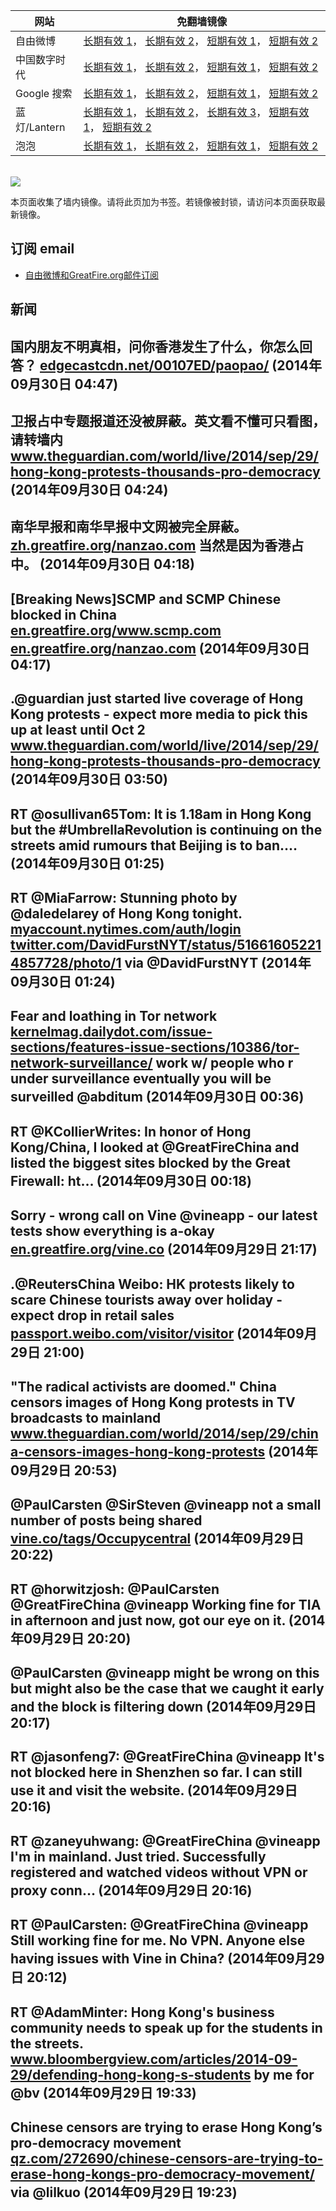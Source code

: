 <table>
    <thead>
        <tr>
            <th>网站</th>
            <th>免翻墙镜像</th>
        </tr>
    </thead>
    <tbody>    
        <tr>
            <td>自由微博</td>
            <td>            
                <a href="https://edgecastcdn.net/00107ED/freeweibo/" target="_BLANK">长期有效 1</a>，            
                <a href="https://objects.dreamhost.com/freeweibo/index.html" target="_BLANK">长期有效 2</a>，            
                <a href="https://fw3.azurewebsites.net" target="_BLANK">短期有效 1</a>，            
                <a href="https://d1stdkq55ggsv7.cloudfront.net" target="_BLANK">短期有效 2</a>
            </td>
        </tr>    
        <tr>
            <td>中国数字时代</td>
            <td>            
                <a href="https://a248.e.akamai.net/f/1/1/1/dci.download.akamai.com/35985/159415/1/c/" target="_BLANK">长期有效 1</a>，            
                <a href="https://objects.dreamhost.com/cdt/index.html" target="_BLANK">长期有效 2</a>，            
                <a href="https://1ff2d.azurewebsites.net" target="_BLANK">短期有效 1</a>，            
                <a href="https://d29jekp4emy41a.cloudfront.net" target="_BLANK">短期有效 2</a>
            </td>
        </tr>    
        <tr>
            <td>Google 搜索</td>
            <td>            
                <a href="https://edgecastcdn.net/00107ED/g/" target="_BLANK">长期有效 1</a>，            
                <a href="https://objects.dreamhost.com/goo/index.html" target="_BLANK">长期有效 2</a>，            
                <a href="https://865ba.azurewebsites.net" target="_BLANK">短期有效 1</a>，            
                <a href="https://d3vv89cvqbrqlq.cloudfront.net" target="_BLANK">短期有效 2</a>
            </td>
        </tr>    
        <tr>
            <td>蓝灯/Lantern</td>
            <td>            
                <a href="https://edgecastcdn.net/00107ED/lantern/" target="_BLANK">长期有效 1</a>，            
                <a href="https://a248.e.akamai.net/f/1/1/1/dci.download.akamai.com/35985/159415/1/l/" target="_BLANK">长期有效 2</a>，            
                <a href="https://objects.dreamhost.com/lantern/index.html" target="_BLANK">长期有效 3</a>，            
                <a href="https://c7511.azurewebsites.net" target="_BLANK">短期有效 1</a>，            
                <a href="https://dx1djqjpnvurw.cloudfront.net" target="_BLANK">短期有效 2</a>
            </td>
        </tr>    
        <tr>
            <td>泡泡</td>
            <td>            
                <a href="https://edgecastcdn.net/00107ED/paopao/" target="_BLANK">长期有效 1</a>，            
                <a href="https://objects.dreamhost.com/paopao/index.html" target="_BLANK">长期有效 2</a>，            
                <a href="https://paopao2.azurewebsites.net" target="_BLANK">短期有效 1</a>，            
                <a href="https://d19ysv8o6fv16v.cloudfront.net" target="_BLANK">短期有效 2</a>
            </td>
        </tr>
    </tbody>
</table>
<br/>
<img src="https://raw.githubusercontent.com/greatfire/z/master/logos.gif" />

本页面收集了墙内镜像。请将此页加为书签。若镜像被封锁，请访问本页面获取最新镜像。

## 订阅 email
* <a href="https://b.us7.list-manage.com/subscribe?u=854fca58782082e0cbdf204a0&id=c78949b93c">自由微博和GreatFire.org邮件订阅</a>
    
## 新闻
国内朋友不明真相，问你香港发生了什么，你怎么回答？ <a href="https://edgecastcdn.net/00107ED/paopao/?u=/article/185" target="_BLANK">edgecastcdn.net/00107ED/paopao/</a> (2014年09月30日 04:47)
 ---
卫报占中专题报道还没被屏蔽。英文看不懂可只看图，请转墙内 <a href="http://www.theguardian.com/world/live/2014/sep/29/hong-kong-protests-thousands-pro-democracy" target="_BLANK">www.theguardian.com/world/live/2014/sep/29/hong-kong-protests-thousands-pro-democracy</a> (2014年09月30日 04:24)
 ---
南华早报和南华早报中文网被完全屏蔽。 <a href="https://zh.greatfire.org/nanzao.com" target="_BLANK">zh.greatfire.org/nanzao.com</a> 当然是因为香港占中。 (2014年09月30日 04:18)
 ---
[Breaking News]SCMP and SCMP Chinese blocked in China <a href="https://en.greatfire.org/www.scmp.com" target="_BLANK">en.greatfire.org/www.scmp.com</a> <a href="https://en.greatfire.org/nanzao.com" target="_BLANK">en.greatfire.org/nanzao.com</a> (2014年09月30日 04:17)
 ---
.@guardian just started live coverage of Hong Kong protests - expect more media to pick this up at least until Oct 2 <a href="http://www.theguardian.com/world/live/2014/sep/29/hong-kong-protests-thousands-pro-democracy" target="_BLANK">www.theguardian.com/world/live/2014/sep/29/hong-kong-protests-thousands-pro-democracy</a> (2014年09月30日 03:50)
 ---
RT @osullivan65Tom: It is 1.18am in Hong Kong but the #UmbrellaRevolution is continuing on the streets amid rumours that Beijing is to ban.… (2014年09月30日 01:25)
 ---
RT @MiaFarrow: Stunning photo by @daledelarey of Hong Kong tonight. <a href="https://myaccount.nytimes.com/auth/login?URI=http%3A%2F%2Fwww.nytimes.com%2F2014%2F09%2F30%2Fworld%2Fasia%2Fhong-kong-protests.html%3Fsmid%3Dtw-share%26_r%3D5&REFUSE_COOKIE_ERROR=SHOW_ERROR" target="_BLANK">myaccount.nytimes.com/auth/login</a> <a href="https://twitter.com/DavidFurstNYT/status/516616052214857728/photo/1" target="_BLANK">twitter.com/DavidFurstNYT/status/516616052214857728/photo/1</a> via @DavidFurstNYT (2014年09月30日 01:24)
 ---
Fear and loathing in Tor network <a href="http://kernelmag.dailydot.com/issue-sections/features-issue-sections/10386/tor-network-surveillance/" target="_BLANK">kernelmag.dailydot.com/issue-sections/features-issue-sections/10386/tor-network-surveillance/</a> work w/ people who r under surveillance eventually you will be surveilled @abditum (2014年09月30日 00:36)
 ---
RT @KCollierWrites: In honor of Hong Kong/China, I looked at @GreatFireChina and listed the biggest sites blocked by the Great Firewall: ht… (2014年09月30日 00:18)
 ---
Sorry - wrong call on Vine @vineapp - our latest tests show everything is a-okay  <a href="https://en.greatfire.org/vine.co" target="_BLANK">en.greatfire.org/vine.co</a> (2014年09月29日 21:17)
 ---
.@ReutersChina Weibo: HK protests likely to scare Chinese tourists away over holiday - expect drop in retail sales <a href="http://passport.weibo.com/visitor/visitor?a=enter&url=http%3A%2F%2Fweibo.com%2F1589353923%2FBpfwXANH5%3Fmod%3Dweibotime&_rand=1412027111.9909" target="_BLANK">passport.weibo.com/visitor/visitor</a> (2014年09月29日 21:00)
 ---
"The radical activists are doomed." China censors images of Hong Kong protests in TV broadcasts to mainland <a href="http://www.theguardian.com/world/2014/sep/29/china-censors-images-hong-kong-protests?CMP=twt_gu" target="_BLANK">www.theguardian.com/world/2014/sep/29/china-censors-images-hong-kong-protests</a> (2014年09月29日 20:53)
 ---
@PaulCarsten @SirSteven @vineapp not a small number of posts being shared <a href="https://vine.co/tags/Occupycentral" target="_BLANK">vine.co/tags/Occupycentral</a> (2014年09月29日 20:22)
 ---
RT @horwitzjosh: @PaulCarsten @GreatFireChina @vineapp Working fine for TIA in afternoon and just now, got our eye on it. (2014年09月29日 20:20)
 ---
@PaulCarsten @vineapp might be wrong on this but might also be the case that we caught it early and the block is filtering down (2014年09月29日 20:17)
 ---
RT @jasonfeng7: @GreatFireChina @vineapp It's not blocked here in Shenzhen so far. I can still use it and visit the website. (2014年09月29日 20:16)
 ---
RT @zaneyuhwang: @GreatFireChina @vineapp I'm in mainland. Just tried. Successfully registered and watched videos without VPN or proxy conn… (2014年09月29日 20:16)
 ---
RT @PaulCarsten: @GreatFireChina @vineapp Still working fine for me. No VPN. Anyone else having issues with Vine in China? (2014年09月29日 20:12)
 ---
RT @AdamMinter: Hong Kong's business community needs to speak up for the students in the streets. <a href="http://www.bloombergview.com/articles/2014-09-29/defending-hong-kong-s-students" target="_BLANK">www.bloombergview.com/articles/2014-09-29/defending-hong-kong-s-students</a> by me for @bv (2014年09月29日 19:33)
 ---
Chinese censors are trying to erase Hong Kong’s pro-democracy movement <a href="http://qz.com/272690/chinese-censors-are-trying-to-erase-hong-kongs-pro-democracy-movement/" target="_BLANK">qz.com/272690/chinese-censors-are-trying-to-erase-hong-kongs-pro-democracy-movement/</a> via @lilkuo (2014年09月29日 19:23)
 ---
